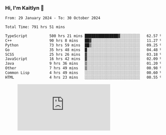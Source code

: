 ### Hi, I'm Kaitlyn 👋
<!--START_SECTION:waka-->

```txt
From: 29 January 2024 - To: 30 October 2024

Total Time: 791 hrs 51 mins

TypeScript          500 hrs 21 mins ███████████████▓░░░░░░░░░   62.57 %
C++                 90 hrs 8 mins   ██▓░░░░░░░░░░░░░░░░░░░░░░   11.27 %
Python              73 hrs 59 mins  ██▒░░░░░░░░░░░░░░░░░░░░░░   09.25 %
Go                  35 hrs 48 mins  █░░░░░░░░░░░░░░░░░░░░░░░░   04.48 %
SCSS                25 hrs 26 mins  ▓░░░░░░░░░░░░░░░░░░░░░░░░   03.18 %
JavaScript          16 hrs 42 mins  ▓░░░░░░░░░░░░░░░░░░░░░░░░   02.09 %
Java                9 hrs 36 mins   ▒░░░░░░░░░░░░░░░░░░░░░░░░   01.20 %
Other               7 hrs 49 mins   ▒░░░░░░░░░░░░░░░░░░░░░░░░   00.98 %
Common Lisp         4 hrs 49 mins   ░░░░░░░░░░░░░░░░░░░░░░░░░   00.60 %
HTML                4 hrs 23 mins   ░░░░░░░░░░░░░░░░░░░░░░░░░   00.55 %
```

<!--END_SECTION:waka-->

<figure><embed src="https://wakatime.com/share/@018d58bc-3d22-46c9-b2d7-4ed36fb8172d/243b5d9b-77cd-4133-89ff-dcc8f225fa18.svg"></embed></figure>
